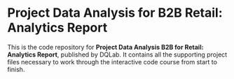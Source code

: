 # Project Data Analysis for B2B Retail: Analytics Report

This is the code repository for **Project Data Analysis B2B for Retail: Analytics Report**, published by DQLab. It contains all the supporting project files necessary to work through the interactive code course from start to finish. 


